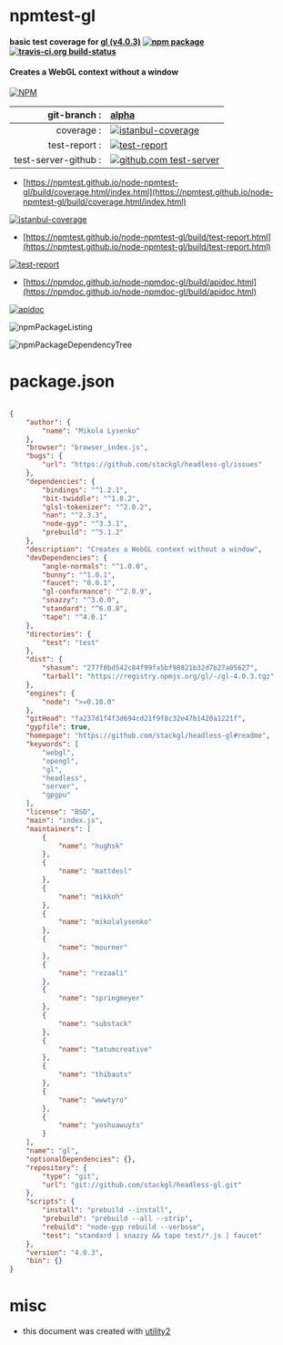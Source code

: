 # npmtest-gl

#### basic test coverage for  [gl (v4.0.3)](https://github.com/stackgl/headless-gl#readme)  [![npm package](https://img.shields.io/npm/v/npmtest-gl.svg?style=flat-square)](https://www.npmjs.org/package/npmtest-gl) [![travis-ci.org build-status](https://api.travis-ci.org/npmtest/node-npmtest-gl.svg)](https://travis-ci.org/npmtest/node-npmtest-gl)

#### Creates a WebGL context without a window

[![NPM](https://nodei.co/npm/gl.png?downloads=true&downloadRank=true&stars=true)](https://www.npmjs.com/package/gl)

| git-branch : | [alpha](https://github.com/npmtest/node-npmtest-gl/tree/alpha)|
|--:|:--|
| coverage : | [![istanbul-coverage](https://npmtest.github.io/node-npmtest-gl/build/coverage.badge.svg)](https://npmtest.github.io/node-npmtest-gl/build/coverage.html/index.html)|
| test-report : | [![test-report](https://npmtest.github.io/node-npmtest-gl/build/test-report.badge.svg)](https://npmtest.github.io/node-npmtest-gl/build/test-report.html)|
| test-server-github : | [![github.com test-server](https://npmtest.github.io/node-npmtest-gl/GitHub-Mark-32px.png)](https://npmtest.github.io/node-npmtest-gl/build/app/index.html) | | build-artifacts : | [![build-artifacts](https://npmtest.github.io/node-npmtest-gl/glyphicons_144_folder_open.png)](https://github.com/npmtest/node-npmtest-gl/tree/gh-pages/build)|

- [https://npmtest.github.io/node-npmtest-gl/build/coverage.html/index.html](https://npmtest.github.io/node-npmtest-gl/build/coverage.html/index.html)

[![istanbul-coverage](https://npmtest.github.io/node-npmtest-gl/build/screenCapture.buildCi.browser.%252Ftmp%252Fbuild%252Fcoverage.lib.html.png)](https://npmtest.github.io/node-npmtest-gl/build/coverage.html/index.html)

- [https://npmtest.github.io/node-npmtest-gl/build/test-report.html](https://npmtest.github.io/node-npmtest-gl/build/test-report.html)

[![test-report](https://npmtest.github.io/node-npmtest-gl/build/screenCapture.buildCi.browser.%252Ftmp%252Fbuild%252Ftest-report.html.png)](https://npmtest.github.io/node-npmtest-gl/build/test-report.html)

- [https://npmdoc.github.io/node-npmdoc-gl/build/apidoc.html](https://npmdoc.github.io/node-npmdoc-gl/build/apidoc.html)

[![apidoc](https://npmdoc.github.io/node-npmdoc-gl/build/screenCapture.buildCi.browser.%252Ftmp%252Fbuild%252Fapidoc.html.png)](https://npmdoc.github.io/node-npmdoc-gl/build/apidoc.html)

![npmPackageListing](https://npmtest.github.io/node-npmtest-gl/build/screenCapture.npmPackageListing.svg)

![npmPackageDependencyTree](https://npmtest.github.io/node-npmtest-gl/build/screenCapture.npmPackageDependencyTree.svg)



# package.json

```json

{
    "author": {
        "name": "Mikola Lysenko"
    },
    "browser": "browser_index.js",
    "bugs": {
        "url": "https://github.com/stackgl/headless-gl/issues"
    },
    "dependencies": {
        "bindings": "^1.2.1",
        "bit-twiddle": "^1.0.2",
        "glsl-tokenizer": "^2.0.2",
        "nan": "^2.3.3",
        "node-gyp": "^3.3.1",
        "prebuild": "^5.1.2"
    },
    "description": "Creates a WebGL context without a window",
    "devDependencies": {
        "angle-normals": "^1.0.0",
        "bunny": "^1.0.1",
        "faucet": "0.0.1",
        "gl-conformance": "^2.0.9",
        "snazzy": "^3.0.0",
        "standard": "^6.0.8",
        "tape": "^4.0.1"
    },
    "directories": {
        "test": "test"
    },
    "dist": {
        "shasum": "277f8bd542c84f99fa5bf98821b32d7b27a05627",
        "tarball": "https://registry.npmjs.org/gl/-/gl-4.0.3.tgz"
    },
    "engines": {
        "node": ">=0.10.0"
    },
    "gitHead": "fa237d1f4f3d694cd21f9f8c32e47b1420a1221f",
    "gypfile": true,
    "homepage": "https://github.com/stackgl/headless-gl#readme",
    "keywords": [
        "webgl",
        "opengl",
        "gl",
        "headless",
        "server",
        "gpgpu"
    ],
    "license": "BSD",
    "main": "index.js",
    "maintainers": [
        {
            "name": "hughsk"
        },
        {
            "name": "mattdesl"
        },
        {
            "name": "mikkoh"
        },
        {
            "name": "mikolalysenko"
        },
        {
            "name": "mourner"
        },
        {
            "name": "rezaali"
        },
        {
            "name": "springmeyer"
        },
        {
            "name": "substack"
        },
        {
            "name": "tatumcreative"
        },
        {
            "name": "thibauts"
        },
        {
            "name": "wwwtyro"
        },
        {
            "name": "yoshuawuyts"
        }
    ],
    "name": "gl",
    "optionalDependencies": {},
    "repository": {
        "type": "git",
        "url": "git://github.com/stackgl/headless-gl.git"
    },
    "scripts": {
        "install": "prebuild --install",
        "prebuild": "prebuild --all --strip",
        "rebuild": "node-gyp rebuild --verbose",
        "test": "standard | snazzy && tape test/*.js | faucet"
    },
    "version": "4.0.3",
    "bin": {}
}
```



# misc
- this document was created with [utility2](https://github.com/kaizhu256/node-utility2)
